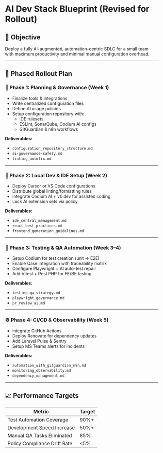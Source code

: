 # AI Dev Stack Blueprint (Revised for Rollout)

## 🎯 Objective
Deploy a fully AI-augmented, automation-centric SDLC for a small team with maximum productivity and minimal manual configuration overhead.

---

## 🚀 Phased Rollout Plan

### 📍 Phase 1: Planning & Governance (Week 1)
- Finalize tools & integrations
- Write centralized configuration files
- Define AI usage policies
- Setup configuration repository with:
  - IDE rulesets
  - ESLint, SonarQube, Codium AI configs
  - GitGuardian & n8n workflows

**Deliverables:**
- `configuration_repository_structure.md`
- `ai-governance-safety.md`
- `linting_autofix.md`

---

### 🧰 Phase 2: Local Dev & IDE Setup (Week 2)
- Deploy Cursor or VS Code configurations
- Distribute global linting/formatting rules
- Integrate Codium AI + v0.dev for assisted coding
- Lock AI extension sets via policy

**Deliverables:**
- `ide_central_management.md`
- `react_best_practices.md`
- `frontend_generation_guidelines.md`

---

### 🧪 Phase 3: Testing & QA Automation (Week 3–4)
- Setup Codium for test creation (unit → E2E)
- Enable Qase integration with traceability matrix
- Configure Playwright + AI auto-test repair
- Add Vitest + Pest PHP for FE/BE testing

**Deliverables:**
- `testing_qa_strategy.md`
- `playwright_governance.md`
- `pr_review_ai.md`

---

### ⚙️ Phase 4: CI/CD & Observability (Week 5)
- Integrate GitHub Actions
- Deploy Renovate for dependency updates
- Add Laravel Pulse & Sentry
- Setup MS Teams alerts for incidents

**Deliverables:**
- `automation_with_gitguardian_n8n.md`
- `monitoring_observability.md`
- `dependency_management.md`

---

## 📈 Performance Targets
| Metric                        | Target     |
|------------------------------|------------|
| Test Automation Coverage     | 90%+       |
| Development Speed Increase   | 50%+       |
| Manual QA Tasks Eliminated   | 85%        |
| Policy Compliance Drift Rate | <5%        |

